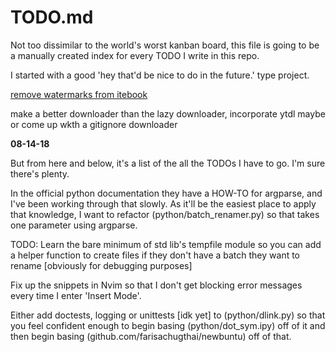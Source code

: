# TODO.md

Not too dissimilar to the world's worst kanban board, this file is going to be a
manually created index for every TODO I write in this repo.

I started with a good 'hey that'd be nice to do in the future.' type project.

[remove watermarks from itebook](github.com/ShadonSniper/RemoveWatermark)

make a better downloader than the lazy downloader, incorporate ytdl maybe or come up wkth a gitignore downloader

**08-14-18**

But from here and below, it's a list of the all the TODOs I have to go. I'm sure
there's plenty.

In the official python documentation they have a HOW-TO for argparse, and I've
been working through that slowly. As it'll be the easiest place to apply that
knowledge, I want to refactor (python/batch_renamer.py) so that takes one
parameter using argparse.

TODO: Learn the bare minimum of std lib's tempfile module so you can add a
helper function to create files if they don't have a batch they want to rename
[obviously for debugging purposes]

Fix up the snippets in Nvim so that I don't get blocking error messages every
time I enter 'Insert Mode'.

Either add doctests, logging or unittests [idk yet] to (python/dlink.py) so that
you feel confident enough to begin basing (python/dot_sym.ipy) off of it and
then begin basing (github.com/farisachugthai/newbuntu) off of that.
